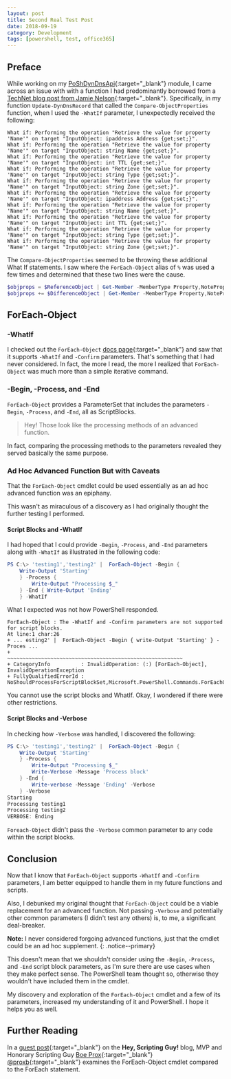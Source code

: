 ```yaml
---
layout: post
title: Second Real Test Post
date: 2018-09-19
category: Development
tags: [powershell, test, office365]
---
```



## Preface

While working on my [PoShDynDnsApi](https://github.com/thedavecarroll/PoShDynDnsApi){:target="_blank"} module, I came across an issue with
with a function I had predominantly borrowed from a [TechNet blog post from Jamie Nelson](https://blogs.technet.microsoft.com/janesays/2017/04/25/compare-all-properties-of-two-objects-in-windows-powershell/){:target="_blank"}.
Specifically, in my function `Update-DynDnsRecord` that called the `Compare-ObjectProperties` function, when I used the
`-WhatIf` parameter, I unexpectedly received the following:

```console
What if: Performing the operation "Retrieve the value for property 'Name'" on target "InputObject: ipaddress Address {get;set;}".
What if: Performing the operation "Retrieve the value for property 'Name'" on target "InputObject: string Name {get;set;}".
What if: Performing the operation "Retrieve the value for property 'Name'" on target "InputObject: int TTL {get;set;}".
What if: Performing the operation "Retrieve the value for property 'Name'" on target "InputObject: string Type {get;set;}".
What if: Performing the operation "Retrieve the value for property 'Name'" on target "InputObject: string Zone {get;set;}".
What if: Performing the operation "Retrieve the value for property 'Name'" on target "InputObject: ipaddress Address {get;set;}".
What if: Performing the operation "Retrieve the value for property 'Name'" on target "InputObject: string Name {get;set;}".
What if: Performing the operation "Retrieve the value for property 'Name'" on target "InputObject: int TTL {get;set;}".
What if: Performing the operation "Retrieve the value for property 'Name'" on target "InputObject: string Type {get;set;}".
What if: Performing the operation "Retrieve the value for property 'Name'" on target "InputObject: string Zone {get;set;}".
```

The `Compare-ObjectProperties` seemed to be throwing these additional What If statements. I saw where the `ForEach-Object`
alias of `%` was used a few times and determined that these two lines were the cause.

```powershell
$objprops = $ReferenceObject | Get-Member -MemberType Property,NoteProperty | % Name
$objprops += $DifferenceObject | Get-Member -MemberType Property,NoteProperty | % Name
```

## ForEach-Object

### -WhatIf

I checked out the `ForEach-Object` [docs page](https://docs.microsoft.com/en-us/powershell/module/microsoft.powershell.core/foreach-object?view=powershell-5.1){:target="_blank"}
and saw that it supports `-WhatIf` and `-Confirm` parameters. That's something that I had never considered. In fact, the
more I read, the more I realized that `ForEach-Object` was much more than a simple iterative command.

### -Begin, -Process, and -End

`ForEach-Object` provides a ParameterSet that includes the parameters `-Begin`, `-Process`, and `-End`, all as ScriptBlocks.

>Hey! Those look like the processing methods of an advanced function.

In fact, comparing the processing methods to the parameters revealed they served basically the same purpose.

### Ad Hoc Advanced Function But with Caveats

That the `ForEach-Object` cmdlet could be used essentially as an ad hoc advanced function was an epiphany.

This wasn't as miraculous of a discovery as I had originally thought the further testing I performed.

#### Script Blocks and -WhatIf

I had hoped that I could provide `-Begin`, `-Process`, and `-End` parameters along with `-WhatIf` as illustrated in the
following code:

```powershell
PS C:\> 'testing1','testing2' |  ForEach-Object -Begin {
    Write-Output 'Starting'
    } -Process {
        Write-Output "Processing $_"
    } -End { Write-Output 'Ending'
    } -WhatIf
```

What I expected was not how PowerShell responded.

```console
ForEach-Object : The -WhatIf and -Confirm parameters are not supported for script blocks.
At line:1 char:26
+ ... esting2' |  ForEach-Object -Begin { write-Output 'Starting' } -Proces ...
+                 ~~~~~~~~~~~~~~~~~~~~~~~~~~~~~~~~~~~~~~~~~~~~~~~~~~~~~~~~~
+ CategoryInfo          : InvalidOperation: (:) [ForEach-Object], InvalidOperationException
+ FullyQualifiedErrorId : NoShouldProcessForScriptBlockSet,Microsoft.PowerShell.Commands.ForEachObjectCommand
```

You cannot use the script blocks and WhatIf. Okay, I wondered if there were other restrictions.

#### Script Blocks and -Verbose

In checking how `-Verbose` was handled, I discovered the following:

```powershell
PS C:\> 'testing1','testing2' |  ForEach-Object -Begin {
    Write-Output 'Starting'
    } -Process {
        Write-Output "Processing $_"
        Write-Verbose -Message 'Process block'
    } -End {
        Write-verbose -Message 'Ending' -Verbose
    } -Verbose
Starting
Processing testing1
Processing testing2
VERBOSE: Ending
```

`Foreach-Object` didn't pass the `-Verbose` common parameter to any code within the script blocks.

## Conclusion

Now that I know that `ForEach-Object` supports `-WhatIf` and `-Confirm` parameters, I am better equipped to handle them
in my future functions and scripts.

Also, I debunked my original thought that `ForEach-Object` could be a viable replacement for an advanced function.  Not
passing `-Verbose` and potentially other common parameters (I didn't test any others) is, to me, a significant
deal-breaker.

**Note:** I never considered forgoing advanced functions, just that the cmdlet could be an ad hoc supplement.
{: .notice--primary}

This doesn't mean that we shouldn't consider using the `-Begin`, `-Process`, and `-End` script block parameters, as I'm
sure there are use cases when they make perfect sense. The PowerShell team thought so, otherwise they wouldn't have
included them in the cmdlet.

My discovery and exploration of the `ForEach-Object` cmdlet and a few of its parameters, increased my understanding of it
and PowerShell. I hope it helps you as well.

## Further Reading

In a [guest post](https://blogs.technet.microsoft.com/heyscriptingguy/2014/07/08/getting-to-know-foreach-and-foreach-object/){:target="_blank"}
on the __Hey, Scripting Guy!__ blog, MVP and Honorary Scripting Guy [Boe Prox](https://learn-powershell.net/){:target="_blank"} [@proxb](https://twitter.com/proxb){:target="_blank"} examines the ForEach-Object cmdlet compared to the ForEach statement.
